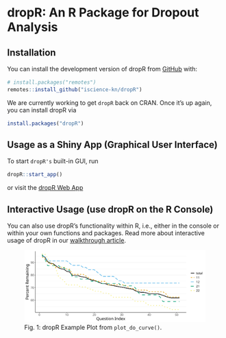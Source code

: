 
<!-- README.md is generated from README.Rmd. Please edit this file -->

# dropR: An R Package for Dropout Analysis

<!-- badges: start -->
<!-- badges: end -->

## Installation

You can install the development version of dropR from
[GitHub](https://github.com/iscience-kn/dropR) with:

``` r
# install.packages("remotes")
remotes::install_github("iscience-kn/dropR")
```

We are currently working to get `dropR` back on CRAN. Once it’s up
again, you can install dropR via

``` r
install.packages("dropR")
```

## Usage as a Shiny App (Graphical User Interface)

To start `dropR's` built-in GUI, run

``` r
dropR::start_app()
```

or visit the [dropR Web App](https://iscience-kn.shinyapps.io/dropR/)

## Interactive Usage (use dropR on the R Console)

You can also use dropR’s functionality within R, i.e., either in the
console or within your own functions and packages. Read more about
interactive usage of dropR in our [walkthrough
article](articles/interactive.html).

<figure>
<img src="./man/figures/dropR_1717579088.svg"
alt="Fig. 1: dropR Example Plot from plot_do_curve()." />
<figcaption aria-hidden="true">Fig. 1: dropR Example Plot from
<code>plot_do_curve()</code>.</figcaption>
</figure>

<!-- # ```{r do_plot_ex, echo = F} -->
<!-- # library(dropR) -->
<!-- # df <- add_dropout_idx(dropRdemo, 3:54) -->
<!-- # stats <- compute_stats(df, -->
<!-- #                        by_cond = "experimental_condition", -->
<!-- #                        no_of_vars = 52) -->
<!-- # plot_do_curve(stats, full_scale = F) + ggplot2::labs(title = "Dropout by condition") -->
<!-- # ``` -->
